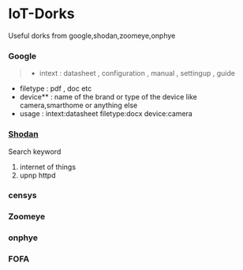 # IoT-Dorks
Useful dorks from google,shodan,zoomeye,onphye



### Google
 > - intext : datasheet , configuration , manual , settingup , guide
  - filetype : pdf , doc etc
  - device** : name of the brand or type of the device like camera,smarthome or anything else
  - usage : intext:datasheet filetype:docx device:camera


### [Shodan](https://github.com/jakejarvis/awesome-shodan-queries)

Search keyword
   1. internet of things
   2. upnp httpd 


### censys


### Zoomeye



### onphye


### FOFA


